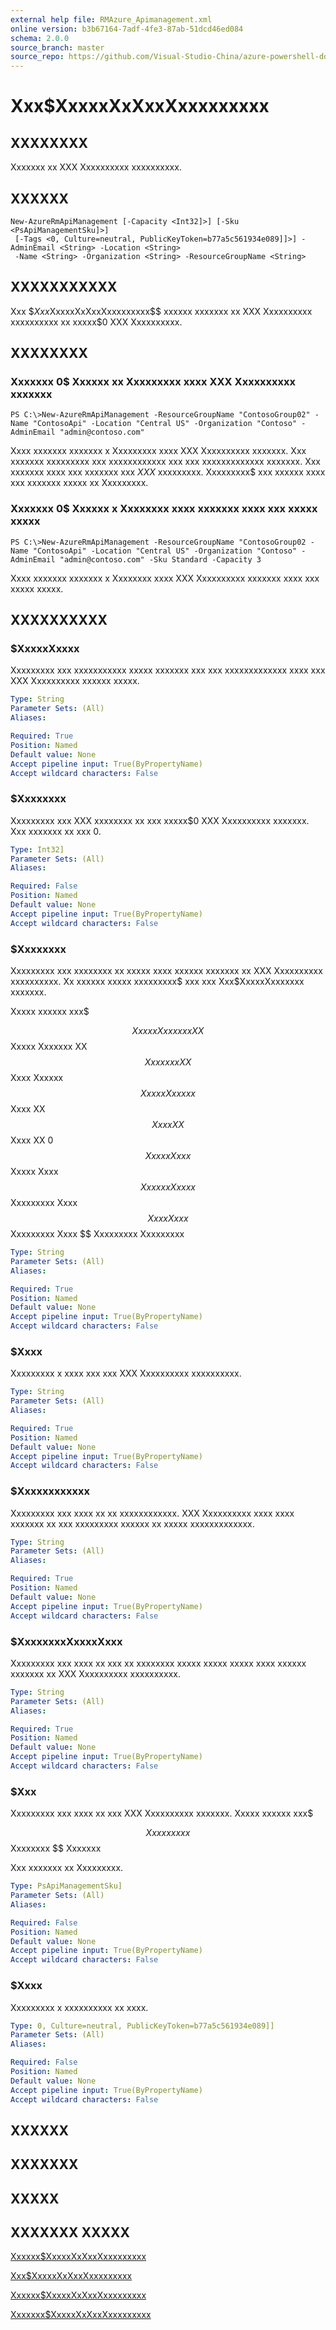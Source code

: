 ```yaml
---
external help file: RMAzure_Apimanagement.xml
online version: b3b67164-7adf-4fe3-87ab-51dcd46ed084
schema: 2.0.0
source_branch: master
source_repo: https://github.com/Visual-Studio-China/azure-powershell-docs-int
---
```


# Xxx$XxxxxXxXxxXxxxxxxxxx
## XXXXXXXX
Xxxxxxx xx XXX Xxxxxxxxxx xxxxxxxxxx.

## XXXXXX

```
New-AzureRmApiManagement [-Capacity <Int32]>] [-Sku <PsApiManagementSku]>]
 [-Tags <0, Culture=neutral, PublicKeyToken=b77a5c561934e089]]>] -AdminEmail <String> -Location <String>
 -Name <String> -Organization <String> -ResourceGroupName <String>
```

## XXXXXXXXXXX
Xxx $$Xxx$XxxxxXxXxxXxxxxxxxxx$$ xxxxxx xxxxxxx xx XXX Xxxxxxxxxx xxxxxxxxxx xx xxxxx$0 XXX Xxxxxxxxxx.

## XXXXXXXX

### Xxxxxxx 0$ Xxxxxx xx Xxxxxxxxx xxxx XXX Xxxxxxxxxx xxxxxxx
```
PS C:\>New-AzureRmApiManagement -ResourceGroupName "ContosoGroup02" -Name "ContosoApi" -Location "Central US" -Organization "Contoso" -AdminEmail "admin@contoso.com"
```

Xxxx xxxxxxx xxxxxxx x Xxxxxxxxx xxxx XXX Xxxxxxxxxx xxxxxxx.
Xxx xxxxxxx xxxxxxxxx xxx xxxxxxxxxxxx xxx xxx xxxxxxxxxxxxx xxxxxxx.
Xxx xxxxxxx xxxx xxx xxxxxxx xxx $XXX$ xxxxxxxxx.
Xxxxxxxxx$ xxx xxxxxx xxxx xxx xxxxxxx xxxxx xx Xxxxxxxxx.

### Xxxxxxx 0$ Xxxxxx x Xxxxxxxx xxxx xxxxxxx xxxx xxx xxxxx xxxxx
```
PS C:\>New-AzureRmApiManagement -ResourceGroupName "ContosoGroup02 -Name "ContosoApi" -Location "Central US" -Organization "Contoso" -AdminEmail "admin@contoso.com" -Sku Standard -Capacity 3
```

Xxxx xxxxxxx xxxxxxx x Xxxxxxxx xxxx XXX Xxxxxxxxxx xxxxxxx xxxx xxx xxxxx xxxxx.

## XXXXXXXXXX

### $XxxxxXxxxx
Xxxxxxxxx xxx xxxxxxxxxxx xxxxx xxxxxxx xxx xxx xxxxxxxxxxxxx xxxx xxx XXX Xxxxxxxxxx xxxxxx xxxxx.

```yaml
Type: String
Parameter Sets: (All)
Aliases: 

Required: True
Position: Named
Default value: None
Accept pipeline input: True(ByPropertyName)
Accept wildcard characters: False
```

### $Xxxxxxxx
Xxxxxxxxx xxx XXX xxxxxxxx xx xxx xxxxx$0 XXX Xxxxxxxxxx xxxxxxx.
Xxx xxxxxxx xx xxx $0$.

```yaml
Type: Int32]
Parameter Sets: (All)
Aliases: 

Required: False
Position: Named
Default value: None
Accept pipeline input: True(ByPropertyName)
Accept wildcard characters: False
```

### $Xxxxxxxx
Xxxxxxxxx xxx xxxxxxxx xx xxxxx xxxx xxxxxx xxxxxxx xx XXX Xxxxxxxxxx xxxxxxxxxx.
Xx xxxxxx xxxxx xxxxxxxxx$ xxx xxx Xxx$XxxxxXxxxxxxx xxxxxxx.

Xxxxx xxxxxx xxx$ 

$$ Xxxxx Xxxxxxx XX $$ Xxxxx Xxxxxxx XX $$ Xxxxxxx XX $$ Xxxx Xxxxxx $$ Xxxxx Xxxxxx $$ Xxxx XX $$ Xxxx XX $$ Xxxx XX 0 $$ Xxxxx Xxxx $$ Xxxxx Xxxx $$ Xxxxxx Xxxxx $$ Xxxxxxxxx Xxxx $$ Xxxx Xxxx $$ Xxxxxxxxx Xxxx $$ Xxxxxxxxx Xxxxxxxxx

```yaml
Type: String
Parameter Sets: (All)
Aliases: 

Required: True
Position: Named
Default value: None
Accept pipeline input: True(ByPropertyName)
Accept wildcard characters: False
```

### $Xxxx
Xxxxxxxxx x xxxx xxx xxx XXX Xxxxxxxxxx xxxxxxxxxx.

```yaml
Type: String
Parameter Sets: (All)
Aliases: 

Required: True
Position: Named
Default value: None
Accept pipeline input: True(ByPropertyName)
Accept wildcard characters: False
```

### $Xxxxxxxxxxxx
Xxxxxxxxx xxx xxxx xx xx xxxxxxxxxxxx.
XXX Xxxxxxxxxx xxxx xxxx xxxxxxx xx xxx xxxxxxxxx xxxxxx xx xxxxx xxxxxxxxxxxxx.

```yaml
Type: String
Parameter Sets: (All)
Aliases: 

Required: True
Position: Named
Default value: None
Accept pipeline input: True(ByPropertyName)
Accept wildcard characters: False
```

### $XxxxxxxxXxxxxXxxx
Xxxxxxxxx xxx xxxx xx xxx xx xxxxxxxx xxxxx xxxxx xxxxx xxxx xxxxxx xxxxxxx xx XXX Xxxxxxxxxx xxxxxxxxxx.

```yaml
Type: String
Parameter Sets: (All)
Aliases: 

Required: True
Position: Named
Default value: None
Accept pipeline input: True(ByPropertyName)
Accept wildcard characters: False
```

### $Xxx
Xxxxxxxxx xxx xxxx xx xxx XXX Xxxxxxxxxx xxxxxxx.
Xxxxx xxxxxx xxx$ 

$$ Xxxxxxxxx $$ Xxxxxxxx $$ Xxxxxxx 

Xxx xxxxxxx xx Xxxxxxxxx.

```yaml
Type: PsApiManagementSku]
Parameter Sets: (All)
Aliases: 

Required: False
Position: Named
Default value: None
Accept pipeline input: True(ByPropertyName)
Accept wildcard characters: False
```

### $Xxxx
Xxxxxxxxx x xxxxxxxxxx xx xxxx.

```yaml
Type: 0, Culture=neutral, PublicKeyToken=b77a5c561934e089]]
Parameter Sets: (All)
Aliases: 

Required: False
Position: Named
Default value: None
Accept pipeline input: True(ByPropertyName)
Accept wildcard characters: False
```

## XXXXXX

## XXXXXXX

## XXXXX

## XXXXXXX XXXXX

[Xxxxxx$XxxxxXxXxxXxxxxxxxxx](b3b67164-7adf-4fe3-87ab-51dcd46ed084)

[Xxx$XxxxxXxXxxXxxxxxxxxx](e067ded3-a2e3-4d53-8628-0ebbafa62721)

[Xxxxxx$XxxxxXxXxxXxxxxxxxxx](9a2c4617-9870-4d9c-92fa-2af03211d931)

[Xxxxxxx$XxxxxXxXxxXxxxxxxxxx](b0ff412d-269a-472f-8d79-9c0b9f0ebac2)



